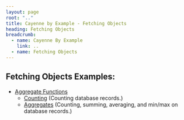 ```yaml
---
layout: page
root: ".."
title: Cayenne by Example - Fetching Objects
heading: Fetching Objects
breadcrumb:
  - name: Cayenne By Example
    link: ..
  - name: Fetching Objects
---
```

## Fetching Objects Examples:

* [Aggregate Functions](aggregate-functions.html)
  * [Counting](counting.html) (Counting database records.)
  * [Aggregates](aggregates.html) (Counting, summing, averaging, and min/max on database records.)

